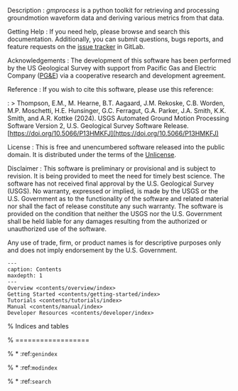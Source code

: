 
Description
: *gmprocess* is a python toolkit for retrieving and processing groundmotion 
  waveform data and deriving various metrics from that data.


Getting Help
: If you need help, please  browse and search this documentation. Additionally,
  you can submit questions, bugs reports, and feature requests on the 
  [issue tracker](https://code.usgs.gov/ghsc/esi/groundmotion-processing/-/issues) in GitLab.


Acknowledgements
: The development of this software has been performed by the US Geological 
  Survey with support from Pacific Gas and Electric Company 
  ([PG&E](http://www.pge.com/)) via a cooperative research and development 
  agreement. 


Reference
: If you wish to cite this software, please use this reference:

: > Thompson, E.M., M. Hearne, B.T. Aagaard, J.M. Rekoske, C.B. Worden, M.P. Moschetti, H.E. Hunsinger, G.C. Ferragut, G.A. Parker, J.A. Smith, K.K. Smith, and A.R. Kottke (2024). USGS Automated Ground Motion Processing Software Version 2, U.S. Geological Survey Software Release. [https://doi.org/10.5066/P13HMKFJ](https://doi.org/10.5066/P13HMKFJ)


License
: This is free and unencumbered software released into the public domain. It is
  distributed under the terms of the [Unlicense](http://unlicense.org/).


Disclaimer
: This software is preliminary or provisional and is subject to revision. It
  is being provided to meet the need for timely best science. The software
  has not received final approval by the U.S. Geological Survey (USGS). No 
  warranty, expressed or implied, is made by the USGS or the U.S. Government
  as to the functionality of the software and related material nor shall the 
  fact of release constitute any such warranty. The software is provided on
  the condition that neither the USGS nor the U.S. Government shall be held
  liable for any damages resulting from the authorized or unauthorized use of
  the software.

  Any use of trade, firm, or product names is for descriptive purposes only 
  and does not imply endorsement by the U.S. Government.


```{toctree}
---
caption: Contents
maxdepth: 1
---
Overview <contents/overview/index>
Getting Started <contents/getting-started/index>
Tutorials <contents/tutorials/index>
Manual <contents/manual/index>
Developer Resources <contents/developer/index>
```

% Indices and tables

% ==================

% * :ref:`genindex`

% * :ref:`modindex`

% * :ref:`search`
